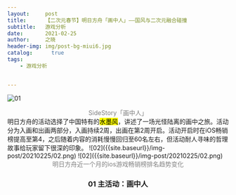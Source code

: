 ```yaml
---
layout:     post
title:      【二次元春节】明日方舟「画中人」——国风与二次元融合碰撞
subtitle:   游戏分析
date:       2021-02-25
author:     之晓
header-img: img/post-bg-miui6.jpg
catalog: 	  true
tags:
    - 游戏分析


---
```



![01]({{site.baseurl}}/img-post/20210225/01.png)
<center><span style = "color:grey">SideStory「画中人」</span></center>
明日方舟的活动选择了中国特有的<mark>水墨风</mark>，讲述了一场光怪陆离的画中之旅。活动分为入画和出画两部分，入画持续2周，出画在第2周开启。活动开启时在iOS畅销榜提高至第4，之后随着内容的消耗慢慢回归至60名左右，但活动耐人寻味的哲理故事给玩家留下很深的印象。
![02]({{site.baseurl}}/img-post/20210225/02.png)
![02]({{site.baseurl}}/img-post/20210225/02.png)
<center><span style ="color:grey">明日方舟近一个月的ios游戏畅销榜排名趋势变化</span><center>

### 01 主活动：画中人

